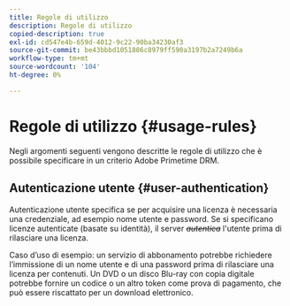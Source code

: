 ```yaml
---
title: Regole di utilizzo
description: Regole di utilizzo
copied-description: true
exl-id: cd547e4b-659d-4012-9c22-90ba34230af3
source-git-commit: be43bbbd1051886c8979ff590a3197b2a7249b6a
workflow-type: tm+mt
source-wordcount: '104'
ht-degree: 0%

---
```


# Regole di utilizzo {#usage-rules}

Negli argomenti seguenti vengono descritte le regole di utilizzo che è possibile specificare in un criterio Adobe Primetime DRM.

## Autenticazione utente {#user-authentication}

Autenticazione utente specifica se per acquisire una licenza è necessaria una credenziale, ad esempio nome utente e password. Se si specificano licenze autenticate (basate su identità), il server ~~_autentica_~~ l&#39;utente prima di rilasciare una licenza.

Caso d’uso di esempio: un servizio di abbonamento potrebbe richiedere l’immissione di un nome utente e di una password prima di rilasciare una licenza per contenuti. Un DVD o un disco Blu-ray con copia digitale potrebbe fornire un codice o un altro token come prova di pagamento, che può essere riscattato per un download elettronico.
